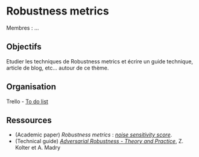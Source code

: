 # Robustness metrics

Membres : ...

## Objectifs 

Etudier les techniques de Robustness metrics et écrire un guide technique, article de blog, etc... autour de ce thème. 

## Organisation

Trello - [To do list](https://trello.com/b/PFb5SOOA/data-for-good-to-do-list)

## Ressources

- (Academic paper) *Robustness metrics* : *[noise sensitivity score](https://arxiv.org/abs/1806.01477)*.
- (Technical guide) *[Adversarial Robustness - Theory and Practice](https://adversarial-ml-tutorial.org/)*, Z. Kolter et A. Madry